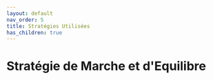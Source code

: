 ```yaml
---
layout: default
nav_order: 5
title: Stratégies Utilisées
has_children: true
---
```


# Stratégie de Marche et d'Equilibre
